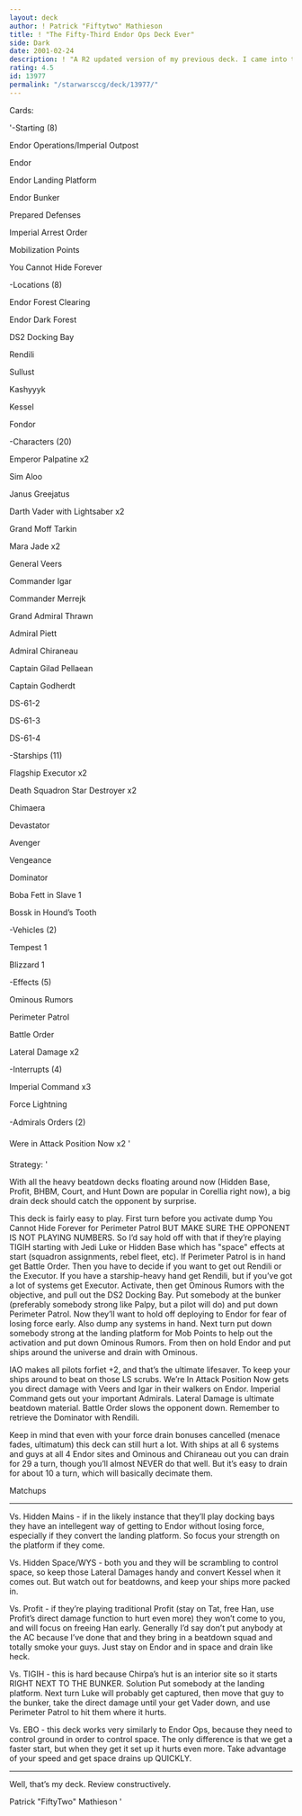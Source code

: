 ```yaml
---
layout: deck
author: ! Patrick "Fiftytwo" Mathieson
title: ! "The Fifty-Third Endor Ops Deck Ever"
side: Dark
date: 2001-02-24
description: ! "A R2 updated version of my previous deck. I came into this game just before DS2 came out and I started playing Endor Ops so this objective is very dear to my heart."
rating: 4.5
id: 13977
permalink: "/starwarsccg/deck/13977/"
---
```

Cards: 

'-Starting (8)

Endor Operations/Imperial Outpost

Endor

Endor Landing Platform

Endor Bunker

Prepared Defenses

Imperial Arrest Order

Mobilization Points

You Cannot Hide Forever


-Locations (8)

Endor Forest Clearing

Endor Dark Forest

DS2 Docking Bay

Rendili

Sullust

Kashyyyk

Kessel

Fondor


-Characters (20)

Emperor Palpatine x2

Sim Aloo

Janus Greejatus

Darth Vader with Lightsaber x2

Grand Moff Tarkin

Mara Jade x2

General Veers

Commander Igar

Commander Merrejk

Grand Admiral Thrawn

Admiral Piett

Admiral Chiraneau

Captain Gilad Pellaean

Captain Godherdt

DS-61-2

DS-61-3

DS-61-4


-Starships (11)

Flagship Executor x2

Death Squadron Star Destroyer x2

Chimaera

Devastator

Avenger

Vengeance

Dominator

Boba Fett in Slave 1

Bossk in Hound’s Tooth


-Vehicles (2)

Tempest 1

Blizzard 1


-Effects (5)

Ominous Rumors

Perimeter Patrol

Battle Order

Lateral Damage x2


-Interrupts (4)

Imperial Command x3

Force Lightning


-Admirals Orders (2)

Were in Attack Position Now x2 '

Strategy: '

With all the heavy beatdown decks floating around now (Hidden Base, Profit, BHBM, Court, and Hunt Down are popular in Corellia right now), a big drain deck should catch the opponent by surprise.


This deck is fairly easy to play. First turn before you activate dump You Cannot Hide Forever for Perimeter Patrol BUT MAKE SURE THE OPPONENT IS NOT PLAYING NUMBERS. So I’d say hold off with that if they’re playing TIGIH starting with Jedi Luke or Hidden Base which has "space" effects at start (squadron assignments, rebel fleet, etc). If Perimeter Patrol is in hand get Battle Order. Then you have to decide if you want to get out Rendili or the Executor. If you have a starship-heavy hand get Rendili, but if you’ve got a lot of systems get Executor. Activate, then get Ominous Rumors with the objective, and pull out the DS2 Docking Bay. Put somebody at the bunker (preferably somebody strong like Palpy, but a pilot will do) and put down Perimeter Patrol. Now they’ll want to hold off deploying to Endor for fear of losing force early. Also dump any systems in hand. Next turn put down somebody strong at the landing platform for Mob Points to help out the activation and put down Ominous Rumors. From then on hold Endor and put ships around the universe and drain with Ominous.


IAO makes all pilots forfiet +2, and that’s the ultimate lifesaver. To keep your ships around to beat on those LS scrubs. We’re In Attack Position Now gets you direct damage with Veers and Igar in their walkers on Endor. Imperial Command gets out your important Admirals. Lateral Damage is ultimate beatdown material. Battle Order slows the opponent down. Remember to retrieve the Dominator with Rendili.


Keep in mind that even with your force drain bonuses cancelled (menace fades, ultimatum) this deck can still hurt a lot. With ships at all 6 systems and guys at all 4 Endor sites and Ominous and Chiraneau out you can drain for 29 a turn, though you’ll almost NEVER do that well. But it’s easy to drain for about 10 a turn, which will basically decimate them.


Matchups

---


Vs. Hidden Mains - if in the likely instance that they’ll play docking bays they have an intellegent way of getting to Endor without losing force, especially if they convert the landing platform. So focus your strength on the platform if they come.


Vs. Hidden Space/WYS - both you and they will be scrambling to control space, so keep those Lateral Damages handy and convert Kessel when it comes out. But watch out for beatdowns, and keep your ships more packed in.


Vs. Profit - if they’re playing traditional Profit (stay on Tat, free Han, use Profit’s direct damage function to hurt even more) they won’t come to you, and will focus on freeing Han early. Generally I’d say don’t put anybody at the AC because I’ve done that and they bring in a beatdown squad and totally smoke your guys. Just stay on Endor and in space and drain like heck.


Vs. TIGIH - this is hard because Chirpa’s hut is an interior site so it starts RIGHT NEXT TO THE BUNKER. Solution Put somebody at the landing platform. Next turn Luke will probably get captured, then move that guy to the bunker, take the direct damage until your get Vader down, and use Perimeter Patrol to hit them where it hurts.


Vs. EBO - this deck works very similarly to Endor Ops, because they need to control ground in order to control space. The only difference is that we get a faster start, but when they get it set up it hurts even more. Take advantage of your speed and get space drains up QUICKLY.


---


Well, that’s my deck. Review constructively.


Patrick "FiftyTwo" Mathieson '

